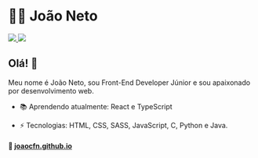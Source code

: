
# 👨‍💻 João Neto

<p>

<a href="https://www.linkedin.com/in/joao-carlos-ferreira-neto/" target="_blank">
<img src="https://camo.githubusercontent.com/690733eed2d666fbb6b80a8534e5eda24197f5e0/68747470733a2f2f696d672e736869656c64732e696f2f62616467652f2d4c696e6b6564496e2d626c75653f7374796c653d666c61742d737175617265266c6f676f3d4c696e6b6564696e266c6f676f436f6c6f723d7768697465266c696e6b3d68747470733a2f2f7777772e6c696e6b6564696e2e636f6d2f696e2f6c756361732d62697474656e636f7572742f">
</a>

<a href="mailto:joaoneto.10fsa@gmail.com" target="_blank">
<img src="https://camo.githubusercontent.com/2ddaca6465df34255a9431f5ebb85ca440d06625/68747470733a2f2f696d672e736869656c64732e696f2f62616467652f2d476d61696c2d6331343433383f7374796c653d666c61742d737175617265266c6f676f3d476d61696c266c6f676f436f6c6f723d7768697465266c696e6b3d6d61696c746f3a6c75636173676462697474656e636f75727440676d61696c2e636f6d">
</a>

</p>

## Olá! 👋

Meu nome é João Neto, sou Front-End Developer Júnior e sou apaixonado por desenvolvimento web.

-  📚 Aprendendo atualmente: React e TypeScript 

-  ⚡ Tecnologias: HTML, CSS, SASS, JavaScript, C, Python e Java.

#### :link: <a href="https://joaocfn.github.io">joaocfn.github.io</a>
<!--
Here are some ideas to get you started:
- 🔭 I’m currently working on ...
- 🌱 I’m currently learning ...
- 👯 I’m looking to collaborate on ...
- 🤔 I’m looking for help with ...
- 💬 Ask me about ...
- 📫 How to reach me: ...
- 😄 Pronouns: ...
- ⚡ Fun fact: ...
- 📚
-->
